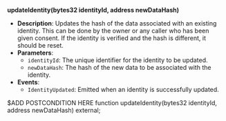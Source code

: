**updateIdentity(bytes32 identityId, address newDataHash)**
- **Description**: Updates the hash of the data associated with an existing identity. This can be done by the owner or any caller who has been given consent. If the identity is verified and the hash is different, it should be reset.
- **Parameters**:
    - `identityId`: The unique identifier for the identity to be updated.
    - `newDataHash`: The hash of the new data to be associated with the identity.
- **Events**:
    - `IdentityUpdated`: Emitted when an identity is successfully updated.

$ADD POSTCONDITION HERE
function updateIdentity(bytes32 identityId, address newDataHash) external;